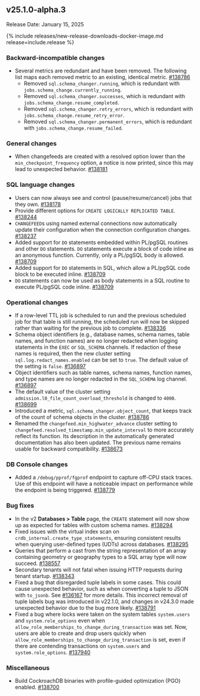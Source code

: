 ## v25.1.0-alpha.3

Release Date: January 15, 2025

{% include releases/new-release-downloads-docker-image.md release=include.release %}

<h3 id="v25-1-0-alpha-3-backward-incompatible-changes">Backward-incompatible changes</h3>

- Several metrics are redundant and have been removed. The following list maps each removed metric to an existing, identical metric. [#138786][#138786]
  - Removed `sql.schema_changer.running`, which is redundant with `jobs.schema_change.currently_running`.
  - Removed `sql.schema_changer.successes`, which is redundant with `jobs.schema_change.resume_completed`.
  - Removed `sql.schema_changer.retry_errors`, which is redundant with `jobs.schema_change.resume_retry_error`.
  - Removed `sql.schema_changer.permanent_errors`, which is redundant with `jobs.schema_change.resume_failed`.

<h3 id="v25-1-0-alpha-3-general-changes">General changes</h3>

- When changefeeds are created with a resolved option lower than the `min_checkpoint_frequency` option, a notice is now printed, since this may lead to unexpected behavior. [#138181][#138181]

<h3 id="v25-1-0-alpha-3-sql-language-changes">SQL language changes</h3>

- Users can now always see and control (pause/resume/cancel) jobs that they own. [#138178][#138178]
- Provide different options for `CREATE LOGICALLY REPLICATED TABLE`. [#138244][#138244]
- `CHANGEFEED`s using named external connections now automatically update their configuration when the connection configuration changes. [#138237][#138237]
- Added support for `DO` statements embedded within PL/pgSQL routines and other `DO` statements. `DO` statements execute a block of code inline as an anonymous function. Currently, only a PL/pgSQL body is allowed. [#138709][#138709]
- Added support for `DO` statements in SQL, which allow a PL/pgSQL code block to be executed inline. [#138709][#138709]
- `DO` statements can now be used as body statements in a SQL routine to execute PL/pgSQL code inline. [#138709][#138709]

<h3 id="v25-1-0-alpha-3-operational-changes">Operational changes</h3>

- If a row-level TTL job is scheduled to run and the previous scheduled job for that table is still running, the scheduled run will now be skipped rather than waiting for the previous job to complete. [#138336][#138336]
- Schema object identifiers (e.g., database names, schema names, table names, and function names) are no longer redacted when logging statements in the `EXEC` or `SQL_SCHEMA` channels. If redaction of these names is required, then the new cluster setting `sql.log.redact_names.enabled` can be set to `true`. The default value of the setting is `false`. [#136897][#136897]
- Object identifiers such as table names, schema names, function names, and type names are no longer redacted in the `SQL_SCHEMA` log channel. [#136897][#136897]
- The default value of the cluster setting `admission.l0_file_count_overload_threshold` is changed to `4000`. [#138699][#138699]
- Introduced a metric, `sql.schema_changer.object_count`, that keeps track of the count of schema objects in the cluster. [#138786][#138786]
- Renamed the `changefeed.min_highwater_advance` cluster setting to `changefeed.resolved_timestamp.min_update_interval` to more accurately reflect its function. Its description in the automatically generated documentation has also been updated. The previous name remains usable for backward compatibility. [#138673][#138673]

<h3 id="v25-1-0-alpha-3-db-console-changes">DB Console changes</h3>

- Added a `/debug/pprof/fgprof` endpoint to capture off-CPU stack traces. Use of this endpoint will have a noticeable impact on performance while the endpoint is being triggered. [#138779][#138779]

<h3 id="v25-1-0-alpha-3-bug-fixes">Bug fixes</h3>

- In the v2 **Databases > Table** page, the `CREATE` statement will now show up as expected for tables with custom schema names. [#138294][#138294]
- Fixed issues with the virtual index scan on `crdb_internal.create_type_statements`, ensuring consistent results when querying user-defined types (UDTs) across databases. [#138295][#138295]
- Queries that perform a cast from the string representation of an array containing geometry or geography types to a SQL array type will now succeed. [#138557][#138557]
- Secondary tenants will not fatal when issuing HTTP requests during tenant startup. [#138343][#138343]
- Fixed a bug that disregarded tuple labels in some cases. This could cause unexpected behavior, such as when converting a tuple to JSON with `to_jsonb`. See [#136167][#136167] for more details. This incorrect removal of tuple labels bug was introduced in v22.1.0, and changes in v24.3.0 made unexpected behavior due to the bug more likely. [#138791][#138791]
- Fixed a bug where locks were taken on the system tables `system.users` and `system.role_options` even when `allow_role_memberships_to_change_during_transaction` was set. Now, users are able to create and drop users quickly when `allow_role_memberships_to_change_during_transaction` is set, even if there are contending transactions on `system.users` and `system.role_options`. [#137940][#137940]

<h3 id="v25-1-0-alpha-3-miscellaneous">Miscellaneous</h3>

- Build CockroachDB binaries with profile-guided optimization (PGO) enabled. [#138700][#138700]

[#136167]: https://github.com/cockroachdb/cockroach/pull/136167
[#136897]: https://github.com/cockroachdb/cockroach/pull/136897
[#137750]: https://github.com/cockroachdb/cockroach/pull/137750
[#137940]: https://github.com/cockroachdb/cockroach/pull/137940
[#138178]: https://github.com/cockroachdb/cockroach/pull/138178
[#138181]: https://github.com/cockroachdb/cockroach/pull/138181
[#138223]: https://github.com/cockroachdb/cockroach/pull/138223
[#138237]: https://github.com/cockroachdb/cockroach/pull/138237
[#138244]: https://github.com/cockroachdb/cockroach/pull/138244
[#138294]: https://github.com/cockroachdb/cockroach/pull/138294
[#138295]: https://github.com/cockroachdb/cockroach/pull/138295
[#138332]: https://github.com/cockroachdb/cockroach/pull/138332
[#138334]: https://github.com/cockroachdb/cockroach/pull/138334
[#138336]: https://github.com/cockroachdb/cockroach/pull/138336
[#138343]: https://github.com/cockroachdb/cockroach/pull/138343
[#138557]: https://github.com/cockroachdb/cockroach/pull/138557
[#138673]: https://github.com/cockroachdb/cockroach/pull/138673
[#138699]: https://github.com/cockroachdb/cockroach/pull/138699
[#138700]: https://github.com/cockroachdb/cockroach/pull/138700
[#138709]: https://github.com/cockroachdb/cockroach/pull/138709
[#138779]: https://github.com/cockroachdb/cockroach/pull/138779
[#138786]: https://github.com/cockroachdb/cockroach/pull/138786
[#138791]: https://github.com/cockroachdb/cockroach/pull/138791

